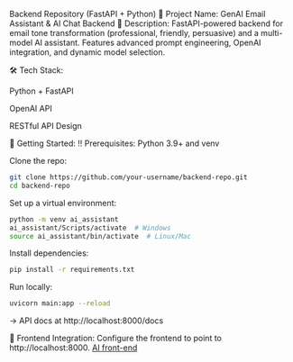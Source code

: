 Backend Repository (FastAPI + Python)
📌 Project Name: GenAI Email Assistant & AI Chat Backend
🚀 Description:
FastAPI-powered backend for email tone transformation (professional, friendly, persuasive) and a multi-model AI assistant. Features advanced prompt engineering, OpenAI integration, and dynamic model selection.

🛠️ Tech Stack:

Python + FastAPI

OpenAI API

RESTful API Design

🧰 Getting Started:
‼️ Prerequisites: Python 3.9+ and venv

Clone the repo:
```bash
git clone https://github.com/your-username/backend-repo.git
cd backend-repo
```

Set up a virtual environment:
```bash
python -m venv ai_assistant
ai_assistant/Scripts/activate  # Windows
source ai_assistant/bin/activate  # Linux/Mac
```

Install dependencies:
```bash
pip install -r requirements.txt
```

Run locally:
```bash
uvicorn main:app --reload
```

→ API docs at http://localhost:8000/docs

🔗 Frontend Integration: Configure the frontend to point to http://localhost:8000.
<a href="https://github.com/SebuBergman/AI_assistant_frontend">AI front-end</a>
